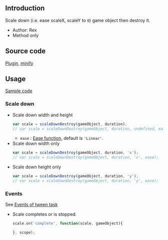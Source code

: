 ## Introduction

Scale down (i.e. ease scaleX, scaleY to `0`) game object then destroy it.

- Author: Rex
- Method only

## Source code

[Plugin](https://github.com/rexrainbow/phaser3-rex-notes/blob/master/plugins/scale-plugin.js), [minify](https://github.com/rexrainbow/phaser3-rex-notes/blob/master/dist/rexscaleplugin.min.js)

## Usage

[Sample code](https://github.com/rexrainbow/phaser3-rex-notes/blob/master/examples/scale/scaledown-destroy.js)

### Scale down

- Scale down width and height
    ```javascript
    var scale = scaleDownDestroy(gameObject, duration);
    // var scale = scaleDownDestroy(gameObject, duration, undefined, ease);
    ```
    - `ease` : [Ease function](tween.md/#ease-equations), default is `'Linear'`.
- Scale down width only
    ```javascript
    var scale = scaleDownDestroy(gameObject, duration, 'x');
    // var scale = scaleDownDestroy(gameObject, duration, 'x', ease);
    ```
- Scale down height only
    ```javascript
    var scale = scaleDownDestroy(gameObject, duration, 'y');
    // var scale = scaleDownDestroy(gameObject, duration, 'y', ease);
    ```

### Events

See [Events of tween task](tween.md#events)

- Scale completes or is stopped.
    ```javascript
    scale.on('complete', function(scale, gameObject){

    }, scope);
    ```